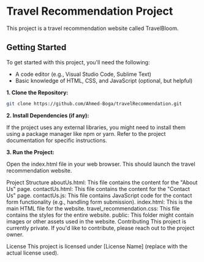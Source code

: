 # Travel Recommendation Project

This project is a travel recommendation website called TravelBloom.

## Getting Started

To get started with this project, you'll need the following:

* A code editor (e.g., Visual Studio Code, Sublime Text)
* Basic knowledge of HTML, CSS, and JavaScript (optional, but helpful)

**1. Clone the Repository:**

```bash
git clone https://github.com/Ahmed-Boga/travelRecommendation.git
```
**2. Install Dependencies (if any):**

If the project uses any external libraries, you might need to install them using a package manager like npm or yarn. Refer to the project documentation for specific instructions.

**3. Run the Project:**

Open the index.html file in your web browser. This should launch the travel recommendation website.

Project Structure
aboutUs.html: This file contains the content for the "About Us" page.
contactUs.html: This file contains the content for the "Contact Us" page.
contactUs.js: This file contains JavaScript code for the contact form functionality (e.g., handling form submission).
index.html: This is the main HTML file for the website.
travel_recommendation.css: This file contains the styles for the entire website.
public: This folder might contain images or other assets used in the website.
Contributing
This project is currently private. If you'd like to contribute, please reach out to the project owner.

License
This project is licensed under [License Name] (replace with the actual license used).

